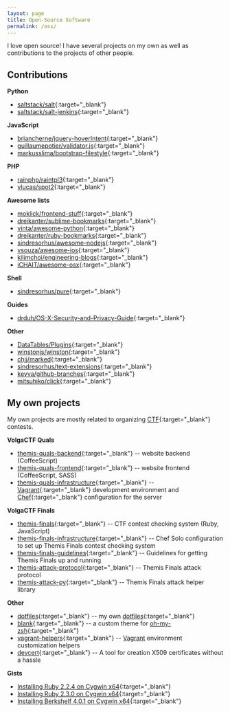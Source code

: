 ```yaml
---
layout: page
title: Open-Source Software
permalink: /oss/
---
```


I love open source! I have several projects on my own as well as contributions to the projects of other people.

## Contributions
**Python**  
- [saltstack/salt](https://github.com/saltstack/salt){:target="_blank"}  
- [saltstack/salt-jenkins](https://github.com/saltstack/salt-jenkins){:target="_blank"}  

**JavaScript**  
- [briancherne/jquery-hoverIntent](https://github.com/briancherne/jquery-hoverIntent){:target="_blank"}  
- [guillaumepotier/validator.js](https://github.com/guillaumepotier/validator.js){:target="_blank"}  
- [markusslima/bootstrap-filestyle](https://github.com/markusslima/bootstrap-filestyle){:target="_blank"}  

**PHP**  
- [rainphp/raintpl3](https://github.com/rainphp/raintpl3){:target="_blank"}  
- [vlucas/spot2](https://github.com/vlucas/spot2){:target="_blank"}  

**Awesome lists**  
- [moklick/frontend-stuff](https://github.com/moklick/frontend-stuff){:target="_blank"}  
- [dreikanter/sublime-bookmarks](https://github.com/dreikanter/sublime-bookmarks){:target="_blank"}  
- [vinta/awesome-python](https://github.com/vinta/awesome-python){:target="_blank"}  
- [dreikanter/ruby-bookmarks](https://github.com/dreikanter/ruby-bookmarks){:target="_blank"}  
- [sindresorhus/awesome-nodejs](https://github.com/sindresorhus/awesome-nodejs){:target="_blank"}  
- [vsouza/awesome-ios](https://github.com/vsouza/awesome-ios){:target="_blank"}  
- [kilimchoi/engineering-blogs](https://github.com/kilimchoi/engineering-blogs){:target="_blank"}  
- [iCHAIT/awesome-osx](https://github.com/iCHAIT/awesome-osx){:target="_blank"}  

**Shell**  
- [sindresorhus/pure](https://github.com/sindresorhus/pure){:target="_blank"}  

**Guides**  
- [drduh/OS-X-Security-and-Privacy-Guide](https://github.com/drduh/OS-X-Security-and-Privacy-Guide){:target="_blank"}  

**Other**  
- [DataTables/Plugins](https://github.com/DataTables/Plugins){:target="_blank"}  
- [winstonjs/winston](https://github.com/winstonjs/winston){:target="_blank"}  
- [chjj/marked](https://github.com/chjj/marked){:target="_blank"}  
- [sindresorhus/text-extensions](https://github.com/sindresorhus/text-extensions){:target="_blank"}  
- [kevva/github-branches](https://github.com/kevva/github-branches){:target="_blank"}  
- [mitsuhiko/click](https://github.com/mitsuhiko/click){:target="_blank"}  

## My own projects
My own projects are mostly related to organizing [CTF](https://en.wikipedia.org/wiki/Capture_the_flag){:target="_blank"} contests.  

**VolgaCTF Quals**  
- [themis-quals-backend](https://github.com/aspyatkin/themis-quals-backend){:target="_blank"} -- website backend (CoffeeScript)  
- [themis-quals-frontend](https://github.com/aspyatkin/themis-quals-frontend){:target="_blank"} -- website frontend (CoffeeScript, SASS)  
- [themis-quals-infrastructure](https://github.com/aspyatkin/themis-quals-infrastructure){:target="_blank"} -- [Vagrant](https://www.vagrantup.com){:target="_blank"} development environment and [Chef](https://www.chef.io/){:target="_blank"} configuration for the server  

**VolgaCTF Finals**  
- [themis-finals](https://github.com/aspyatkin/themis-finals){:target="_blank"} -- CTF contest checking system (Ruby, JavaScript)  
- [themis-finals-infrastructure](https://github.com/aspyatkin/themis-finals-infrastructure){:target="_blank"} -- Chef Solo configuration to set up Themis Finals contest checking system  
- [themis-finals-guidelines](https://github.com/aspyatkin/themis-finals-guidelines){:target="_blank"} -- Guidelines for getting Themis Finals up and running  
- [themis-attack-protocol](https://github.com/aspyatkin/themis-attack-protocol){:target="_blank"} -- Themis Finals attack protocol  
- [themis-attack-py](https://github.com/aspyatkin/themis-attack-py){:target="_blank"} -- Themis Finals attack helper library  

**Other**  
- [dotfiles](https://github.com/aspyatkin/dotfiles){:target="_blank"} -- my own [dotfiles](http://dotfiles.github.io){:target="_blank"}  
- [blank](https://github.com/aspyatkin/blank"){:target="_blank"} -- a custom theme for [oh-my-zsh](https://github.com/robbyrussell/oh-my-zsh){:target="_blank"}  
- [vagrant-helpers](https://github.com/aspyatkin/vagrant-helpers){:target="_blank"} -- [Vagrant](https://www.vagrantup.com) environment customization helpers  
- [devcert](https://github.com/aspyatkin/devcert){:target="_blank"} -- A tool for creation X509 certificates without a hassle  

**Gists**  
 - [Installing Ruby 2.2.4 on Cygwin x64](https://gist.github.com/aspyatkin/2a1305cceb9101caa2f6){:target="_blank"}  
 - [Installing Ruby 2.3.0 on Cygwin x64](https://gist.github.com/aspyatkin/d2b28fc754e009bd4a48){:target="_blank"}  
 - [Installing Berkshelf 4.0.1 on Cygwin x64](https://gist.github.com/aspyatkin/2a70736080835ac594ba){:target="_blank"}  